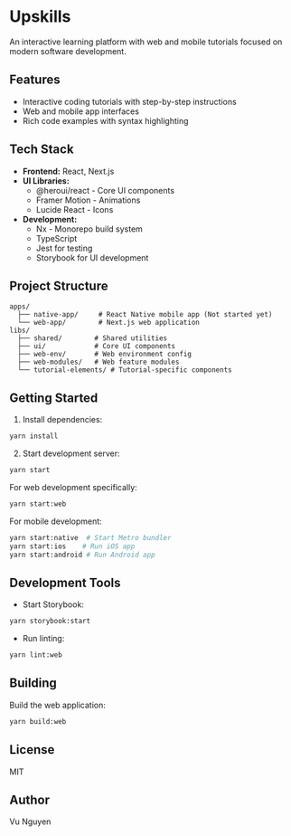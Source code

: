 # Upskills

An interactive learning platform with web and mobile tutorials focused on modern software development.

## Features

- Interactive coding tutorials with step-by-step instructions
- Web and mobile app interfaces
- Rich code examples with syntax highlighting

## Tech Stack

- **Frontend:** React, Next.js
- **UI Libraries:** 
  - @heroui/react - Core UI components
  - Framer Motion - Animations
  - Lucide React - Icons
- **Development:**
  - Nx - Monorepo build system
  - TypeScript
  - Jest for testing
  - Storybook for UI development

## Project Structure

```
apps/
  ├── native-app/     # React Native mobile app (Not started yet)
  └── web-app/        # Next.js web application
libs/
  ├── shared/        # Shared utilities
  ├── ui/            # Core UI components
  ├── web-env/       # Web environment config
  ├── web-modules/   # Web feature modules
  └── tutorial-elements/ # Tutorial-specific components
```

## Getting Started

1. Install dependencies:
```sh
yarn install
```

2. Start development server:
```sh
yarn start
```

For web development specifically:
```sh
yarn start:web
```

For mobile development:
```sh
yarn start:native  # Start Metro bundler
yarn start:ios    # Run iOS app
yarn start:android # Run Android app
```

## Development Tools

- Start Storybook:
```sh
yarn storybook:start
```

- Run linting:
```sh
yarn lint:web
```

## Building

Build the web application:
```sh
yarn build:web
```

## License

MIT

## Author

Vu Nguyen
